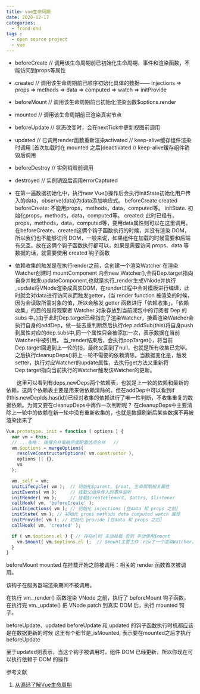 ```yaml
---
title: vue生命周期
date: 2020-12-17
categories:
  - frond-end
tags :
  - open source project
  - vue
---
```


- beforeCreate // 调用该生命周期前已初始化生命周期，事件和渲染函数，不能访问到props等属性
- created // 调用该生命周期前已顺序初始化具体的数据—— injections => props => methods => data => computed => watch => initProvide
- beforeMount // 调用该生命周期前已初始化渲染函数$options.render
- mounted // 调用该生命周期前已渲染真实节点
- beforeUpdate // 状态改变时，会在nextTick中更新视图前调用
- updated // 已调用render函数重新渲染activated // keep-alive缓存组件渲染时调用 [首次加载时在 mounted 之后]deactivated // keep-alive缓存组件销毁后调用
- beforeDestroy // 实例销毁前调用
- destroyed // 实例销毁后调用errorCaptured


- 在第一遍数据初始化中，执行new Vue()操作后会执行initState初始化用户传入的data，observe(data)为data添加响应式。
beforeCreate created
beforeCreate: 不能用props，methods，data，computed等。
initState. 初始化props，methods，data，computed等。
created: 此时已经有，props，methods，data，computed等，要用data属性则可以在这里调用。
在beforeCreate、created这俩个钩子函数执行的时候，并没有渲染 DOM，所以我们也不能够访问 DOM，一般来说，如果组件在加载的时候需要和后端有交互，放在这俩个钩子函数执行都可以，如果是需要访问 props、data 等数据的话，就需要使用 created 钩子函数

- 依赖收集的触发是在执行render之前，会创建一个渲染Watcher
在渲染Watcher创建时 mountComponent 内会new Watcher(),会将Dep.target指向自身并触发updateComponent,也就是执行_render生成VNode并执行_update将VNode渲染成真实DOM，在render过程中会对模板进行编译，此时就会对data进行访问从而触发getter，(当 render function 被渲染的时候，因为会读取所需对象的值，所以会触发 getter 函数进行「依赖收集」，「依赖收集」的目的是将观察者 Watcher 对象存放到当前闭包中的订阅者 Dep 的 subs 中。)由于此时Dep.target已经指向了渲染Watcher，接着渲染Watcher会执行自身的addDep，做一些去重判断然后执行dep.addSub(this)将自身push到属性对应的dep.subs中,同一个属性只会被添加一次，表示数据在当前Watcher中被引用。
当_render结束后，会执行popTarget()，将当前Dep.target回退到上一轮的指，最终又回到了null，也就是所有收集已完毕。之后执行cleanupDeps()将上一轮不需要的依赖清除。当数据变化是，触发setter，执行对应Watcher的update属性，去执行get方法又重新将Dep.target指向当前执行的Watcher触发该Watcher的更新。

　　这里可以看到有deps,newDeps两个依赖表，也就是上一轮的依赖和最新的依赖，这两个依赖表主要是用来做依赖清除的。但在addDep中可以看到if (!this.newDepIds.has(id))已经对收集的依赖进行了唯一性判断，不收集重复的数据依赖。为何又要在cleanupDeps中再作一次判断呢？
在cleanupDeps中主要清除上一轮中的依赖在新一轮中没有重新收集的，也就是数据刷新后某些数据不再被渲染出来了

```js
Vue.prototype._init = function ( options ) {
  var vm = this;
  // ...省略： 根据合并策略完成配置选项合并   //
  vm.$options = mergeOptions(
    resolveConstructorOptions( vm.constructor ),
    options || {},
    vm
  );

  vm._self = vm;
  initLifecycle( vm );  // 初始化$parent, $root, 生命周期相关属性 
  initEvents( vm );     // 挂载父组件传入的事件监听
  initRender( vm );     // 挂载$createElement, $attrs, $listener
  callHook( vm, 'beforeCreate' );
  initInjections( vm ); // 初始化 injections [在data 和 props 之前]
  initState( vm ); // 初始化 props methods data computed watch 属性
  initProvide( vm ); // 初始化 provide [在data 和 props 之后]
  callHook( vm, 'created' );

  if ( vm.$options.el ) { // 存在el时 主动挂载 否则 手动使用$mount
    vm.$mount( vm.$options.el );  // $mount主要工作：new了一个渲染Watcher，并将updateCompent作为callback传递进去并执行
  }
}
```

beforeMount mounted
在挂载开始之前被调用：相关的 render 函数首次被调用。

该钩子在服务器端渲染期间不被调用。

在执行 vm._render() 函数渲染 VNode 之前，执行了 beforeMount 钩子函数，在执行完 vm._update() 把 VNode patch 到真实 DOM 后，执行 mounted 钩子。


beforeUpdate、updated
beforeUpdate 和 updated 的钩子函数执行时机都应该是在数据更新的时候
这里有个细节是_isMounted, 表示要在mounted之后才执行beforeUpdate

至于updated则表示，当这个钩子被调用时，组件 DOM 已经更新，所以你现在可以执行依赖于 DOM 的操作



参考文献
1. [从源码了解Vue生命周期](https://juejin.cn/post/6847902222949285901#heading-12)


